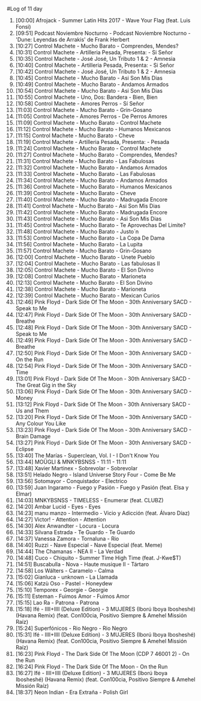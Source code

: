 #Log of 11 day

1. [00:00] Afrojack - Summer Latin Hits 2017 - Wave Your Flag (feat. Luis Fonsi)
1. [09:51] Podcast Noviembre Nocturno - Podcast Noviembre Nocturno - &#039;Dune: Leyendas de Arrakis&#039; de Frank Herbert
1. [10:27] Control Machete - Mucho Barato - Comprendes, Mendes?
1. [10:31] Control Machete - Artilleria Pesada, Presenta: - Si Señor
1. [10:35] Control Machete - José José, Un Tributo 1 & 2 - Amnesia
1. [10:40] Control Machete - Artilleria Pesada, Presenta: - Si Señor
1. [10:42] Control Machete - José José, Un Tributo 1 & 2 - Amnesia
1. [10:45] Control Machete - Mucho Barato - Asi Son Mis Dias
1. [10:49] Control Machete - Mucho Barato - Andamos Armados
1. [10:54] Control Machete - Mucho Barato - Asi Son Mis Dias
1. [10:55] Control Machete - Uno, Dos: Bandera - Bien, Bien
1. [10:58] Control Machete - Amores Perros - Sí Señor
1. [11:03] Control Machete - Mucho Barato - Grin-Gosano
1. [11:05] Control Machete - Amores Perros - De Perros Amores
1. [11:09] Control Machete - Mucho Barato - Control Machete
1. [11:12] Control Machete - Mucho Barato - Humanos Mexicanos
1. [11:15] Control Machete - Mucho Barato - Cheve
1. [11:19] Control Machete - Artilleria Pesada, Presenta: - Pesada
1. [11:24] Control Machete - Mucho Barato - Control Machete
1. [11:27] Control Machete - Mucho Barato - Comprendes, Mendes?
1. [11:31] Control Machete - Mucho Barato - Las Fabulosas
1. [11:32] Control Machete - Mucho Barato - Andamos Armados
1. [11:33] Control Machete - Mucho Barato - Las Fabulosas
1. [11:34] Control Machete - Mucho Barato - Andamos Armados
1. [11:36] Control Machete - Mucho Barato - Humanos Mexicanos
1. [11:39] Control Machete - Mucho Barato - Cheve
1. [11:40] Control Machete - Mucho Barato - Madrugada Encore
1. [11:41] Control Machete - Mucho Barato - Asi Son Mis Dias
1. [11:42] Control Machete - Mucho Barato - Madrugada Encore
1. [11:43] Control Machete - Mucho Barato - Asi Son Mis Dias
1. [11:45] Control Machete - Mucho Barato - Te Aprovechas Del Limite?
1. [11:48] Control Machete - Mucho Barato - Justo´n
1. [11:53] Control Machete - Mucho Barato - La Copa De Dama
1. [11:56] Control Machete - Mucho Barato - La Lupita
1. [11:57] Control Machete - Mucho Barato - Grin-Gosano
1. [12:00] Control Machete - Mucho Barato - Unete Pueblo
1. [12:04] Control Machete - Mucho Barato - Las fabulosas II
1. [12:05] Control Machete - Mucho Barato - El Son Divino
1. [12:08] Control Machete - Mucho Barato - Marioneta
1. [12:13] Control Machete - Mucho Barato - El Son Divino
1. [12:38] Control Machete - Mucho Barato - Marioneta
1. [12:39] Control Machete - Mucho Barato - Mexican Curios
1. [12:46] Pink Floyd - Dark Side Of The Moon - 30th Anniversary SACD - Speak to Me
1. [12:47] Pink Floyd - Dark Side Of The Moon - 30th Anniversary SACD - Breathe
1. [12:48] Pink Floyd - Dark Side Of The Moon - 30th Anniversary SACD - Speak to Me
1. [12:49] Pink Floyd - Dark Side Of The Moon - 30th Anniversary SACD - Breathe
1. [12:50] Pink Floyd - Dark Side Of The Moon - 30th Anniversary SACD - On the Run
1. [12:54] Pink Floyd - Dark Side Of The Moon - 30th Anniversary SACD - Time
1. [13:01] Pink Floyd - Dark Side Of The Moon - 30th Anniversary SACD - The Great Gig in the Sky
1. [13:06] Pink Floyd - Dark Side Of The Moon - 30th Anniversary SACD - Money
1. [13:12] Pink Floyd - Dark Side Of The Moon - 30th Anniversary SACD - Us and Them
1. [13:20] Pink Floyd - Dark Side Of The Moon - 30th Anniversary SACD - Any Colour You Like
1. [13:23] Pink Floyd - Dark Side Of The Moon - 30th Anniversary SACD - Brain Damage
1. [13:27] Pink Floyd - Dark Side Of The Moon - 30th Anniversary SACD - Eclipse
1. [13:40] The Marías - Superclean, Vol. I - I Don't Know You
1. [13:44] MOÜGLI & MNKYBSNSS - 11:11 - 11:11
1. [13:48] Xavier Martinex - Sobrevolar - Sobrevolar
1. [13:51] Helado Negro - Island Universe Story Four - Come Be Me
1. [13:56] Sotomayor - Conquistador - Electrico
1. [13:59] Juan Ingaramo - Fuego y Pasión - Fuego y Pasión (feat. Elsa y Elmar)
1. [14:03] MNKYBSNSS - TIMELESS - Enumerar (feat. CLUBZ)
1. [14:20] Ambar Lucid - Eyes - Eyes
1. [14:23] manu manzo - Intermedio - Vicio y Adicción (feat. Álvaro Díaz)
1. [14:27] Victor! - Attention - Attention
1. [14:30] Alex Anwandter - Locura - Locura
1. [14:33] Silvana Estrada - Te Guardo - Te Guardo
1. [14:37] Vanessa Zamora - Tornaluna - Rio
1. [14:40] Ruzzi - Nave Especial - Nave Especial (feat. Meme)
1. [14:44] The Chamanas - NEA II - La Verdad
1. [14:48] Cuco - Chiquito - Summer Time High Time (feat. J-Kwe$T)
1. [14:51] Buscabulla - Nova - Haute musique II - Tártaro
1. [14:58] Los Wálters - Caramelo - Calma
1. [15:02] Gianluca - unknown - La Llamada
1. [15:06] Katzù Oso - Pastel - Honeydew
1. [15:10] Temporex - Georgie - Georgie
1. [15:11] Esteman - Fuimos Amor - Fuimos Amor
1. [15:15] Lao Ra - Patrona - Patrona
1. [15:18] Ifé - IIII+IIII (Deluxe Edition) - 3 MUJERES (Iború Iboya Ibosheshé) (Havana Remix) (feat. Con100cia, Positivo Siempre & Amehel Missión Raíz)
1. [15:24] Superfónicos - Rio Negro - Rio Negro
1. [15:31] Ifé - IIII+IIII (Deluxe Edition) - 3 MUJERES (Iború Iboya Ibosheshé) (Havana Remix) (feat. Con100cia, Positivo Siempre & Amehel Missión Raíz)
1. [16:23] Pink Floyd - The Dark Side Of The Moon (CDP 7 46001 2) - On the Run
1. [16:24] Pink Floyd - The Dark Side Of The Moon - On the Run
1. [16:27] Ifé - IIII+IIII (Deluxe Edition) - 3 MUJERES (Iború Iboya Ibosheshé) (Havana Remix) (feat. Con100cia, Positivo Siempre & Amehel Missión Raíz)
1. [18:37] Neon Indian - Era Extraña - Polish Girl
